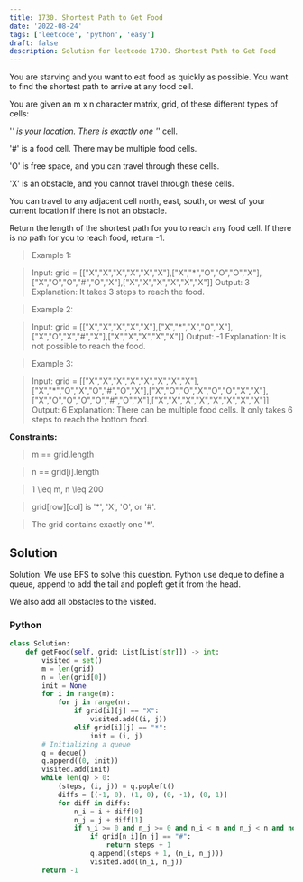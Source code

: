 ```yaml
---
title: 1730. Shortest Path to Get Food
date: '2022-08-24'
tags: ['leetcode', 'python', 'easy']
draft: false
description: Solution for leetcode 1730. Shortest Path to Get Food
---
```



You are starving and you want to eat food as quickly as possible. You want to find the shortest path to arrive at any food cell.

You are given an m x n character matrix, grid, of these different types of cells:

'*' is your location. There is exactly one '*' cell.

'#' is a food cell. There may be multiple food cells.

'O' is free space, and you can travel through these cells.

'X' is an obstacle, and you cannot travel through these cells.

You can travel to any adjacent cell north, east, south, or west of your current location if there is not an obstacle.

Return the length of the shortest path for you to reach any food cell. If there is no path for you to reach food, return -1.

> Example 1:

> Input: grid <TeX>=</TeX> [["X","X","X","X","X","X"],["X","*","O","O","O","X"],["X","O","O","#","O","X"],["X","X","X","X","X","X"]]
> Output: 3
> Explanation: It takes 3 steps to reach the food.

> Example 2:

> Input: grid <TeX>=</TeX> [["X","X","X","X","X"],["X","*","X","O","X"],["X","O","X","#","X"],["X","X","X","X","X"]]
> Output: -1
> Explanation: It is not possible to reach the food.

> Example 3:

> Input: grid <TeX>=</TeX> [["X","X","X","X","X","X","X","X"],["X","*","O","X","O","#","O","X"],["X","O","O","X","O","O","X","X"],["X","O","O","O","O","#","O","X"],["X","X","X","X","X","X","X","X"]]
> Output: 6
> Explanation: There can be multiple food cells. It only takes 6 steps to reach the bottom food.

**Constraints:**

> m <TeX>=</TeX><TeX>=</TeX> grid.length

> n <TeX>=</TeX><TeX>=</TeX> grid[i].length

> 1 <TeX>\leq</TeX> m, n <TeX>\leq</TeX> 200

> grid[row][col] is '*', 'X', 'O', or '#'.

> The grid contains exactly one '*'.


## Solution
Solution:  We use BFS to solve this question. Python use deque to define a queue, append to add the tail and popleft get it from the head. 

We also add all obstacles to the visited. 

### Python
```python
class Solution:
    def getFood(self, grid: List[List[str]]) -> int:
        visited = set()
        m = len(grid)
        n = len(grid[0])
        init = None
        for i in range(m):
            for j in range(n):
                if grid[i][j] == "X":
                    visited.add((i, j))
                elif grid[i][j] == "*":
                    init = (i, j)
        # Initializing a queue
        q = deque()
        q.append((0, init))
        visited.add(init)
        while len(q) > 0:
            (steps, (i, j)) = q.popleft()
            diffs = [(-1, 0), (1, 0), (0, -1), (0, 1)]
            for diff in diffs:
                n_i = i + diff[0]
                n_j = j + diff[1]
                if n_i >= 0 and n_j >= 0 and n_i < m and n_j < n and not (n_i, n_j) in visited:
                    if grid[n_i][n_j] == "#":
                        return steps + 1
                    q.append((steps + 1, (n_i, n_j)))
                    visited.add((n_i, n_j))
        return -1
```
